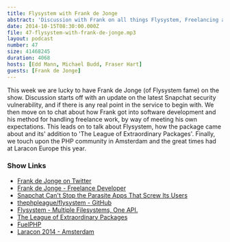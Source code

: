 ```yaml
---
title: Flysystem with Frank de Jonge
abstract: 'Discussion with Frank on all things Flysystem, Freelancing and Laracon'
date: 2014-10-15T08:30:00.000Z
file: 47-flysystem-with-frank-de-jonge.mp3
layout: podcast
number: 47
size: 41468245
duration: 4068
hosts: [Edd Mann, Michael Budd, Fraser Hart]
guests: [Frank de Jonge]
---
```


This week we are lucky to have Frank de Jonge (of Flysystem fame) on the show.
Discussion starts off with an update on the latest Snapchat security vulnerability, and if there is any real point in the service to begin with.
We then move on to chat about how Frank got into software development and his method for handling freelance work, by way of meeting his own expectations.
This leads on to talk about Flysystem, how the package came about and its' addition to 'The League of Extraordinary Packages'.
Finally, we touch upon the PHP community in Amsterdam and the great times had at Laracon Europe this year.

### Show Links

- [Frank de Jonge on Twitter](https://twitter.com/frankdejonge)
- [Frank de Jonge - Freelance Developer](http://frenky.net/)
- [Snapchat Can't Stop the Parasite Apps That Screw Its Users](http://www.wired.com/2014/10/snapchat-parasite-apps/)
- [thephpleague/flysystem - GitHub](https://github.com/thephpleague/flysystem)
- [Flysystem - Multiple Filesystems, One API.](http://flysystem.thephpleague.com/)
- [The League of Extraordinary Packages](http://thephpleague.com/)
- [FuelPHP](http://fuelphp.com/)
- [Laracon 2014 - Amsterdam](http://laracon.eu/2014/)
